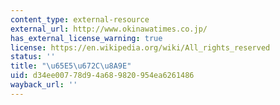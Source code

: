 ```yaml
---
content_type: external-resource
external_url: http://www.okinawatimes.co.jp/
has_external_license_warning: true
license: https://en.wikipedia.org/wiki/All_rights_reserved
status: ''
title: "\u65E5\u672C\u8A9E"
uid: d34ee007-78d9-4a68-9820-954ea6261486
wayback_url: ''
---
```

